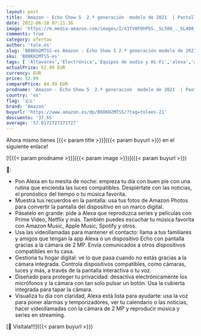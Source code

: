 ```yaml
---
layout: post
title: 'Amazon - Echo Show 5  2.ª generación  modelo de 2021  | Pantalla inteligente con Alexa y cámara de 2 MP | Antracita'
date: 2022-06-10 07:21:36
image: 'https://m.media-amazon.com/images/I/41TV0FOhPbS._SL500_._SL400_.jpg'
comments: true
category: ofertas
author: 'tole.es'
slug: 'B08KH2MTSS-es Amazon - Echo Show 5 2.ª generación modelo de 2021 |...'
sku: 'B08KH2MTSS-es'
tags: [ 'Altavoces','Electrónica','Equipos de audio y Hi-Fi','alexa','amazon','🇪🇸', ]
actualPrice: 52.99 EUR
currency: EUR
price: 52.99
comparePrice: 84.99 EUR
prodname: 'Amazon - Echo Show 5  2.ª generación  modelo de 2021  | Pantalla inteligente con Alexa y cámara de 2 MP | Antracita'
country: 'es'
flag: '🇪🇸'
brand: 'Amazon'
buyurl: 'https://www.amazon.es/dp/B08KH2MTSS/?tag=tolees-21'
descuento: '37.65'
average: '57.0172727272727'
---
```


Ahora mismo tienes [{{< param title >}}]({{< param buyurl >}}) en el siguiente enlace!

[![{{< param prodname >}}]({{< param image >}})]({{< param buyurl >}})

🔎:

- Pon Alexa en tu mesita de noche: empieza tu día con buen pie con una rutina que encienda las luces compatibles. Despiértate con las noticias, el pronóstico del tiempo o tu música favorita.
- Muestra tus recuerdos en la pantalla: usa tus fotos de Amazon Photos para convertir la pantalla del dispositivo en un marco digital.
- Pásatelo en grande: pide a Alexa que reproduzca series y películas con Prime Video, Netflix y más. También puedes escuchar tu música favorita con Amazon Music, Apple Music, Spotify y otros.
- Usa las videollamadas para mantener el contacto: llama a tus familiares y amigos que tengan la app Alexa o un dispositivo Echo con pantalla gracias a la cámara de 2 MP. Envía comunicados a otros dispositivos compatibles en tu casa.
- Gestiona tu hogar digital: ve lo que pasa cuando no estás gracias a la cámara integrada. Controla dispositivos compatibles, como cámaras, luces y más, a través de la pantalla interactiva o tu voz.
- Diseñado para proteger tu privacidad: desactiva electrónicamente los micrófonos y la cámara con tan solo pulsar un botón. Usa la cubierta integrada para tapar la cámara.
- Visualiza tu día con claridad, Alexa está lista para ayudarte: usa la voz para poner alarmas y temporizadores, ver tu calendario o las noticias, hacer videollamadas con la cámara de 2 MP y reproducir música y series en streaming.

[🛒 Visítala!!!]({{< param buyurl >}})
